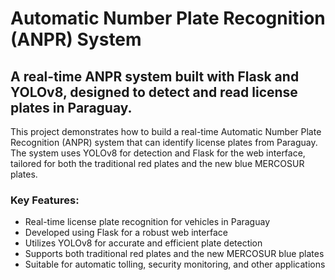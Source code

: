 # Automatic Number Plate Recognition (ANPR) System

## A real-time ANPR system built with Flask and YOLOv8, designed to detect and read license plates in Paraguay.

This project demonstrates how to build a real-time Automatic Number Plate Recognition (ANPR) system that can identify license plates from Paraguay. The system uses YOLOv8 for detection and Flask for the web interface, tailored for both the traditional red plates and the new blue MERCOSUR plates.

### Key Features:
- Real-time license plate recognition for vehicles in Paraguay
- Developed using Flask for a robust web interface
- Utilizes YOLOv8 for accurate and efficient plate detection
- Supports both traditional red plates and the new MERCOSUR blue plates
- Suitable for automatic tolling, security monitoring, and other applications